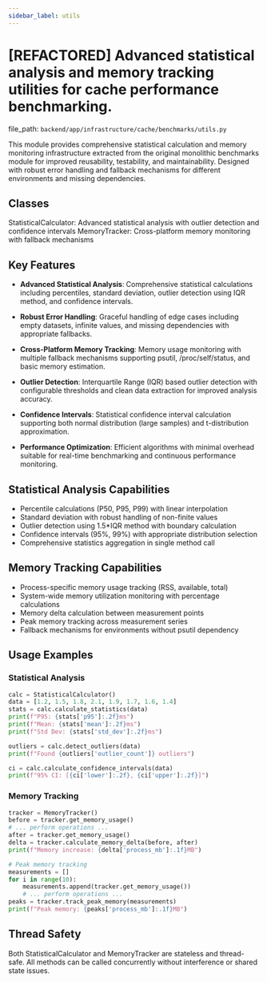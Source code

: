 ```yaml
---
sidebar_label: utils
---
```


# [REFACTORED] Advanced statistical analysis and memory tracking utilities for cache performance benchmarking.

  file_path: `backend/app/infrastructure/cache/benchmarks/utils.py`

This module provides comprehensive statistical calculation and memory monitoring infrastructure
extracted from the original monolithic benchmarks module for improved reusability, testability,
and maintainability. Designed with robust error handling and fallback mechanisms for different
environments and missing dependencies.

## Classes

StatisticalCalculator: Advanced statistical analysis with outlier detection and confidence intervals
MemoryTracker: Cross-platform memory monitoring with fallback mechanisms

## Key Features

- **Advanced Statistical Analysis**: Comprehensive statistical calculations including percentiles,
standard deviation, outlier detection using IQR method, and confidence intervals.

- **Robust Error Handling**: Graceful handling of edge cases including empty datasets,
infinite values, and missing dependencies with appropriate fallbacks.

- **Cross-Platform Memory Tracking**: Memory usage monitoring with multiple fallback
mechanisms supporting psutil, /proc/self/status, and basic memory estimation.

- **Outlier Detection**: Interquartile Range (IQR) based outlier detection with
configurable thresholds and clean data extraction for improved analysis accuracy.

- **Confidence Intervals**: Statistical confidence interval calculation supporting
both normal distribution (large samples) and t-distribution approximation.

- **Performance Optimization**: Efficient algorithms with minimal overhead suitable
for real-time benchmarking and continuous performance monitoring.

## Statistical Analysis Capabilities

- Percentile calculations (P50, P95, P99) with linear interpolation
- Standard deviation with robust handling of non-finite values
- Outlier detection using 1.5*IQR method with boundary calculation
- Confidence intervals (95%, 99%) with appropriate distribution selection
- Comprehensive statistics aggregation in single method call

## Memory Tracking Capabilities

- Process-specific memory usage tracking (RSS, available, total)
- System-wide memory utilization monitoring with percentage calculations
- Memory delta calculation between measurement points
- Peak memory tracking across measurement series
- Fallback mechanisms for environments without psutil dependency

## Usage Examples

### Statistical Analysis

```python
calc = StatisticalCalculator()
data = [1.2, 1.5, 1.8, 2.1, 1.9, 1.7, 1.6, 1.4]
stats = calc.calculate_statistics(data)
print(f"P95: {stats['p95']:.2f}ms")
print(f"Mean: {stats['mean']:.2f}ms")
print(f"Std Dev: {stats['std_dev']:.2f}ms")

outliers = calc.detect_outliers(data)
print(f"Found {outliers['outlier_count']} outliers")

ci = calc.calculate_confidence_intervals(data)
print(f"95% CI: [{ci['lower']:.2f}, {ci['upper']:.2f}]")
```

### Memory Tracking

```python
tracker = MemoryTracker()
before = tracker.get_memory_usage()
# ... perform operations ...
after = tracker.get_memory_usage()
delta = tracker.calculate_memory_delta(before, after)
print(f"Memory increase: {delta['process_mb']:.1f}MB")

# Peak memory tracking
measurements = []
for i in range(10):
    measurements.append(tracker.get_memory_usage())
    # ... perform operations ...
peaks = tracker.track_peak_memory(measurements)
print(f"Peak memory: {peaks['process_mb']:.1f}MB")
```

## Thread Safety

Both StatisticalCalculator and MemoryTracker are stateless and thread-safe.
All methods can be called concurrently without interference or shared state issues.
